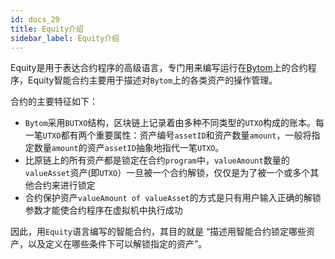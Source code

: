 ```yaml
---
id: docs_29
title: Equity介绍
sidebar_label: Equity介绍
---
```


Equity是用于表达合约程序的高级语言，专门用来编写运行在[Bytom](https://github.com/Bytom/bytom)上的合约程序，Equity智能合约主要用于描述对`Bytom`上的各类资产的操作管理。

合约的主要特征如下：

- `Bytom`采用`BUTXO`结构，区块链上记录着由多种不同类型的`UTXO`构成的账本。每一笔`UTXO`都有两个重要属性：资产编号`assetID`和资产数量`amount`，一般将指定数量`amount`的资产`assetID`抽象地指代一笔`UTXO`。
- 比原链上的所有资产都是锁定在合约`program`中，`valueAmount`数量的`valueAsset`资产(即`UTXO`）一旦被一个合约解锁，仅仅是为了被一个或多个其他合约来进行锁定
- 合约保护资产`valueAmount of valueAsset`的方式是只有用户输入正确的解锁参数才能使合约程序在虚拟机中执行成功

因此，用`Equity`语言编写的智能合约，其目的就是 “描述用智能合约锁定哪些资产，以及定义在哪些条件下可以解锁指定的资产”。
